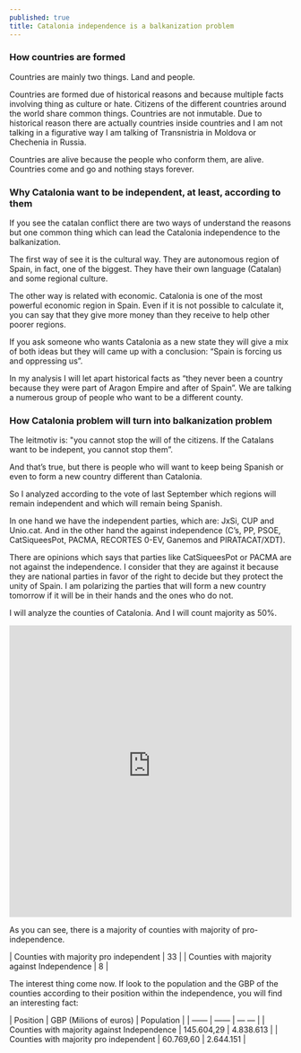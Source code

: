 ```yaml
---
published: true
title: Catalonia independence is a balkanization problem
---
```


### How countries are formed

Countries are mainly two things. Land and people.

Countries are formed due of historical reasons and because multiple facts involving thing as culture or hate. Citizens of the different countries around the world share common things. Countries are not inmutable. Due to historical reason there are actually countries inside countries and I am not talking in a figurative way I am talking of Transnistria in Moldova or Chechenia in Russia.

Countries are alive because the people who conform them, are alive. Countries come and go and nothing stays forever.

### Why Catalonia want to be independent, at least, according to them

If you see the catalan conflict there are two ways of understand the reasons but one common thing which can lead the Catalonia independence to the balkanization.

The first way of see it is the cultural way. They are autonomous region of Spain, in fact, one of the biggest. They have their own language (Catalan) and some regional culture.

The other way is related with economic. Catalonia is one of the most powerful economic region in Spain. Even if it is not possible to calculate it, you can say that they give more money than they receive to help other poorer regions.

If you ask someone who wants Catalonia as a new state they will give a mix of both ideas but they will came up with a conclusion: “Spain is forcing us and oppressing us”.

In my analysis I will let apart historical facts as “they never been a country because they were part of Aragon Empire and after of Spain”. We are talking a numerous group of people who want to be a different county.

### How Catalonia problem will turn into balkanization problem

The leitmotiv is: "you cannot stop the will of the citizens. If the Catalans want to be indepent, you cannot stop them”.

And that’s true, but there is people who will want to keep being Spanish or even to form a new country different than Catalonia.

So I analyzed according to the vote of last September which regions will remain independent and which will remain being Spanish.

In one hand we have the independent parties, which are: JxSi, CUP and Unio.cat.
And in the other hand the against independence (C’s, PP, PSOE, CatSiqueesPot, PACMA, RECORTES 0-EV, Ganemos and PIRATACAT/XDT).

There are opinions which says that parties like CatSiqueesPot or PACMA are not against the independence. I consider that they are against it because they are national parties in favor of the right to decide but they protect the unity of Spain. I am polarizing the parties that will form a new country tomorrow if it will be in their hands and the ones who do not.

I will analyze the counties of Catalonia. And I will count majority as 50%.

<iframe width="100%" height="520" frameborder="0" src="https://miguelbeltram.cartodb.com/viz/5b30f848-bc99-11e5-8cf8-0ef7f98ade21/embed_map" allowfullscreen webkitallowfullscreen mozallowfullscreen oallowfullscreen msallowfullscreen></iframe>

As you can see, there is a majority of counties with majority of pro-independence.

| Counties with majority pro independent | 33 |
| Counties with majority against Independence | 8 |

The interest thing come now. If look to the population and the GBP of the counties according to their position within the independence, you will find an interesting fact:

| Position | GBP (Milions of euros) | Population |
| —— | —— | — — |
| Counties with majority against Independence | 145.604,29 | 4.838.613 |
| Counties with majority pro independent | 60.769,60 | 2.644.151 |

